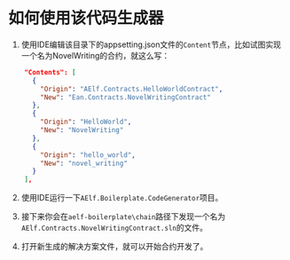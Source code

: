 # 如何使用该代码生成器

1. 使用IDE编辑该目录下的appsetting.json文件的`Content`节点，比如试图实现一个名为NovelWriting的合约，就这么写：

``` json
    "Contents": [
      {
        "Origin": "AElf.Contracts.HelloWorldContract",
        "New": "Ean.Contracts.NovelWritingContract"
      },
      {
        "Origin": "HelloWorld",
        "New": "NovelWriting"
      },
      {
        "Origin": "hello_world",
        "New": "novel_writing"
      }
    ],
```

2. 使用IDE运行一下`AElf.Boilerplate.CodeGenerator`项目。

3. 接下来你会在`aelf-boilerplate\chain`路径下发现一个名为`AElf.Contracts.NovelWritingContract.sln`的文件。

4. 打开新生成的解决方案文件，就可以开始合约开发了。
